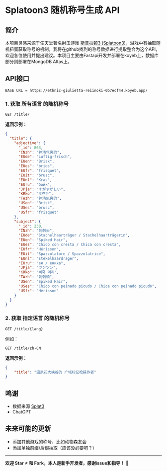 # Splatoon3 随机称号生成 API

## 简介

本项目灵感来源于任天堂著名射击游戏 [斯普拉顿3 (Splatoon3)](https://www.nintendo.com/hk/switch/av5ja/index.html)，游戏中有抽取随机扭蛋获取称号的机制，我将在github找到的称号数据进行提取整合为这个API，欢迎各位使用并提出建议。本项目主要由Fastapi开发并部署在koyeb上，数据库部分则部署在MongoDB Altas上。

## API接口

```http
BASE URL = https://ethnic-giulietta-reiinoki-0b7ecf44.koyeb.app/
```

### 1. 获取 **所有语言** 的随机称号

```http
GET /title/
```

**返回示例：**

```json
{
  "title": {
    "adjective": {
      "_id": 863,
      "CNzh": "神清气爽的",
      "EUde": "Luftig-frisch",
      "EUen": "Brisk",
      "EUes": "brios",
      "EUfr": "frisquet",
      "EUit": "brusc",
      "EUnl": "Kras",
      "EUru": "бойк",
      "JPja": "すがすがしい",
      "KRko": "후련한",
      "TWzh": "神清氣爽的",
      "USen": "Brisk",
      "USes": "brusc",
      "USfr": "frisquet"
    },
    "subject": {
      "_id": 230,
      "CNzh": "刺刺头",
      "EUde": "Stachelhaarträger / Stachelhaarträgerin",
      "EUen": "Spiked Hair",
      "EUes": "Chico con cresta / Chica con cresta",
      "EUfr": "Hérisson",
      "EUit": "Spazzolatore / Spazzolatrice",
      "EUnl": "stekelhaardrager",
      "EUru": "еж / ежиха",
      "JPja": "ツンツン",
      "KRko": "삐죽 머리",
      "TWzh": "刺刺頭",
      "USen": "Spiked Hair",
      "USes": "Chico con peinado picudo / Chica con peinado picudo",
      "USfr": "Hérisson"
    }
  }
}
```

### 2. 获取 **指定语言** 的随机称号

```http
GET /title/{lang}
```

例如：

```http
GET /title/zh-CN
```

**返回示例：**

```json
{
    "title": "温泉花大峡谷的 广域标记枪操作者"
}
```

## 鸣谢

- 数据来源 [Splat3](https://github.com/Leanny/splat3)
- ChatGPT

## 未来可能的更新

- 添加其他游戏的称号，比如动物森友会
- 添加单独前缀/后缀抽取（应该没必要吧？）

---

**欢迎 Star ⭐ 和 Fork，本人是新手开发者，感谢issue和指导！** 🎉
